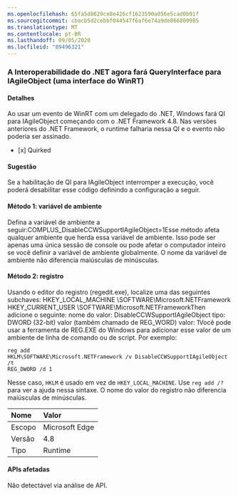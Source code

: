 ```yaml
---
ms.openlocfilehash: 65fa5d8629ce8e426cf1623590a056e5cad0b91f
ms.sourcegitcommit: cbacb5d2cebbf044547f6af6e74a9de866800985
ms.translationtype: MT
ms.contentlocale: pt-BR
ms.lasthandoff: 09/05/2020
ms.locfileid: "89496321"
---
```

### <a name="net-interop-will-now-queryinterface-for-iagileobject-a-winrt-interface"></a>A Interoperabilidade do .NET agora fará QueryInterface para IAgileObject (uma interface do WinRT)

#### <a name="details"></a>Detalhes

Ao usar um evento de WinRT com um delegado do .NET, Windows fará QI para IAgileObject começando com o .NET Framework 4.8.  Nas versões anteriores do .NET Framework, o runtime falharia nessa QI e o evento não poderia ser assinado.<ul><li>[x] Quirked</li></ul>

#### <a name="suggestion"></a>Sugestão

Se a habilitação de QI para IAgileObject interromper a execução, você poderá desabilitar esse código definindo a configuração a seguir. <h4>Método 1: variável de ambiente</h4> Defina a variável de ambiente a seguir:COMPLUS_DisableCCWSupportIAgileObject=1Esse método afeta qualquer ambiente que herda essa variável de ambiente. Isso pode ser apenas uma única sessão de console ou pode afetar o computador inteiro se você definir a variável de ambiente globalmente. O nome da variável de ambiente não diferencia maiúsculas de minúsculas. <h4>Método 2: registro</h4> Usando o editor do registro (regedit.exe), localize uma das seguintes subchaves: HKEY_LOCAL_MACHINE \SOFTWARE\Microsoft.NETFramework HKEY_CURRENT_USER \SOFTWARE\Microsoft.NETFrameworkThen adicione o seguinte: nome do valor: DisableCCWSupportIAgileObject tipo: DWORD (32-bit) valor (também chamado de REG_WORD) valor: 1Você pode usar a ferramenta de REG.EXE do Windows para adicionar esse valor de um ambiente de linha de comando ou de script. Por exemplo:<pre><code class="lang-console">reg add HKLM\SOFTWARE\Microsoft\.NETFramework /v DisableCCWSupportIAgileObject /t REG_DWORD /d 1&#13;&#10;</code></pre>Nesse caso, <code>HKLM</code> é usado em vez de <code>HKEY_LOCAL_MACHINE</code>. Use <code>reg add /?</code> para ver a ajuda nessa sintaxe. O nome do valor do registro não diferencia maiúsculas de minúsculas.

| Nome    | Valor       |
|:--------|:------------|
| Escopo   |Microsoft Edge|
|Versão|4.8|
|Tipo|Runtime|

#### <a name="affected-apis"></a>APIs afetadas

Não detectável via análise de API.

<!--

#### Affected APIs

Not detectable via API analysis.

-->
